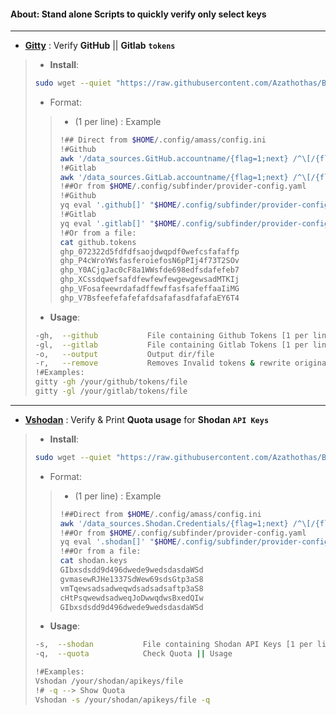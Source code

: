 #### About: Stand alone Scripts to quickly verify only select keys 
---
- [**Gitty**](https://github.com/Azathothas/BugGPT-Tools/blob/main/aki/Scripts/gitty.sh) : Verify **GitHub** || **Gitlab** **`tokens`**
> - **Install**: 
> ```bash
> sudo wget --quiet "https://raw.githubusercontent.com/Azathothas/BugGPT-Tools/main/aki/Scripts/gitty.sh" -O /usr/local/bin/gitty && sudo chmod +xwr /usr/local/bin/gitty
> ```
> - Format:
> > - (1 per line) : Example
> > ```bash
> > !## Direct from $HOME/.config/amass/config.ini
> > !#Github
> > awk '/data_sources.GitHub.accountname/{flag=1;next} /^\[/{flag=0} flag && /apikey/{print $3}' "$HOME/.config/amass/config.ini"
> > !#Gitlab
> > awk '/data_sources.GitLab.accountname/{flag=1;next} /^\[/{flag=0} flag && /apikey/{print $3}' "$HOME/.config/amass/config.ini"
> > !##Or from $HOME/.config/subfinder/provider-config.yaml
> > !#Github
> > yq eval '.github[]' "$HOME/.config/subfinder/provider-config.yaml"
> > !#Gitlab
> > yq eval '.gitlab[]' "$HOME/.config/subfinder/provider-config.yaml"
> > !#Or from a file:
> > cat github.tokens
> > ghp_072322d5fdfdfsaojdwqpdf0wefcsfafaffp
> > ghp_P4cWroYWsfasferoiefosN6pPIj4f73T2SOv
> > ghp_Y0ACjgJac0cF8a1WWsfde698edfsdafefeb7
> > ghp_XCssdqwefsafdfewfewfewgewgewsadMTKIj
> > ghp_VFosafeewrdafadffewffasfsafeffaaIiMG
> > ghp_V7BsfeefefafefafdsafafasdfafafaEY6T4
> > ```
> - **Usage**: 
> ```bash
> -gh,  --github           File containing Github Tokens [1 per line]
> -gl,  --gitlab           File containing Gitlab Tokens [1 per line]
> -o,   --output           Output dir/file
> -r,   --remove           Removes Invalid tokens & rewrite original
> !#Examples: 
>gitty -gh /your/github/tokens/file
>gitty -gl /your/gitlab/tokens/file
>```
---
- [**Vshodan**](https://github.com/Azathothas/BugGPT-Tools/blob/main/aki/Scripts/vshodan.sh) : Verify & Print **Quota usage** for **Shodan** **`API Keys`**
> - **Install**: 
> ```bash
> sudo wget --quiet "https://raw.githubusercontent.com/Azathothas/BugGPT-Tools/main/aki/Scripts/vshodan.sh" -O /usr/local/bin/Vshodan && sudo chmod +xwr /usr/local/bin/Vshodan
> ```
> - Format:
> > - (1 per line) : Example
> > ```bash
> > !##Direct from $HOME/.config/amass/config.ini
> > awk '/data_sources.Shodan.Credentials/{flag=1;next} /^\[/{flag=0} flag && /apikey/{print $3}' "$HOME/.config/amass/config.ini"
> > !##Or from $HOME/.config/subfinder/provider-config.yaml
> > yq eval '.shodan[]' "$HOME/.config/subfinder/provider-config.yaml"
> > !##Or from a file:
> > cat shodan.keys
> > GIbxsdsdd9d496dwede9wedsdasdaWSd
> > gvmasewRJHe1337SdWew69sdsGtp3aS8
> > vmTqewsadsadweqwdsadsadsaftp3aS8
> > cHtPsqwewdsadweqJoDwwqdwsBxedQIw
> > GIbxsdsdd9d496dwede9wedsdasdaWSd
> > ```
> - **Usage**: 
> ```bash
> -s,  --shodan           File containing Shodan API Keys [1 per line]
> -q,  --quota            Check Quota || Usage
>
> !#Examples:
> Vshodan /your/shodan/apikeys/file
> !# -q --> Show Quota
> Vshodan -s /your/shodan/apikeys/file -q
>```
